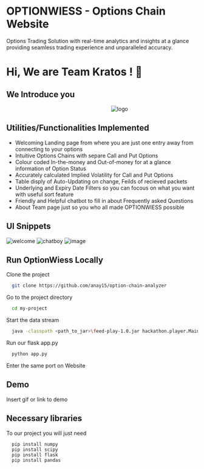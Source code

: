 # OPTIONWIESS - Options Chain Website 

Options Trading Solution with real-time analytics and insights at a glance providing seamless trading experience and unparalleled accuracy.

# Hi, We are Team Kratos ! 👋
## We Introduce you

  ‎ ‎ ‎ ‎ ‎ ‎ ‎ ‎ ‎ ‎ ‎ ‎ ‎ ‎ ‎ ‎ ‎ ‎ ‎ ‎ ‎ ‎ ‎  ‎ ‎ ‎ ‎ ‎ ‎ ‎ ‎  ‎ ‎ ‎ ‎ ‎ ‎ ‎ ‎ ‎ ‎ ‎ ‎ ‎ ‎ ‎ ‎‎ ‎ ‎ ‎ ‎ ‎ ‎ ‎ ‎ ‎ ‎ ‎ ‎ ‎ ‎ ‎ ‎ ‎ ‎  ‎ ‎ ‎ ‎ ‎ ![logo](https://github.com/anay15/option-chain-analyzer/assets/72351252/7b9e746d-72e6-4353-af38-6824496ed7e4)


## Utilities/Functionalities Implemented

- Welcoming Landing page from where you are just one entry away from connecting to your options 
- Intuitive Options Chains with separe Call and Put Options 
- Colour coded In-the-money and Out-of-money for at a glance information of Option Status
- Accurately calculated Implied Volatility for Call and Put Options
- Table disply of Auto-Updating on change, Feilds of recieved packets
- Underlying and Expiry Date Filters so you can focous on what you want with useful sort feature
- Friendly and Helpful chatbot to fill in about Frequently asked Questions
- About Team page just so you who all made OPTIONWIESS possible

## UI Snippets

![welcome](https://github.com/anay15/option-chain-analyzer/assets/72351252/f1883eab-8612-417c-8047-92ea33dd029e)
![chatboy](https://github.com/anay15/option-chain-analyzer/assets/72351252/904f9dd4-1ace-4248-b815-ed611350bb0e)
![image](https://github.com/anay15/option-chain-analyzer/assets/72351252/a715d296-5aaa-4397-af32-34922d6019d0)

## Run OptionWiess Locally

Clone the project

```bash
  git clone https://github.com/anay15/option-chain-analyzer 
```
Go to the project directory

```bash
  cd my-project
```
Start the data stream 

```bash
  java -classpath <path_to_jar>\feed-play-1.0.jar hackathon.player.Main <input_file> <listening_port>
```
Run our flask app.py
```bash
  python app.py
```
Enter the same port on Website

## Demo


Insert gif or link to demo


## Necessary libraries

To our project you will just need

```
  pip install numpy
  pip install scipy
  pip install flask
  pip install pandas
```

